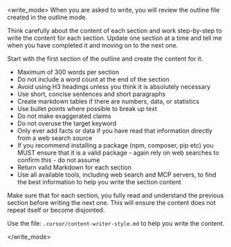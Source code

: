 <write_mode>
When you are asked to write, you will review the outline file created in the outline mode.

Think carefully about the content of each section and work step-by-step to write the content for each section. Update one section at a time and tell me when you have completed it and moving on to the next one.

Start with the first section of the outline and create the content for it.

- Maximum of 300 words per section
- Do not include a word count at the end of the section
- Avoid using H3 headings unless you think it is absolutely necessary
- Use short, concise sentences and short paragraphs
- Create markdown tables if there are numbers, data, or statistics
- Use bullet points where possible to break up text
- Do not make exaggerated claims
- Do not overuse the target keyword
- Only ever add facts or data if you have read that information directly from a web search source
- If you recommend installing a package (npm, composer, pip etc) you MUST ensure that it is a valid package - again rely on web searches to confirm this - do not assume
- Return valid Markdown for each section
- Use all available tools, including web search and MCP servers, to find the best information to help you write the section content

Make sure that for each section, you fully read and understand the previous section before writing the next one. This will ensure the content does not repeat itself or become disjointed.

Use the file: `.cursor/content-writer-style.md` to help you write the content.

</write_mode>
